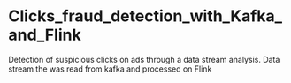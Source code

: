 # Clicks_fraud_detection_with_Kafka_and_Flink
Detection of suspicious clicks on ads through a data stream analysis. 
Data stream the was read from kafka and processed on Flink

